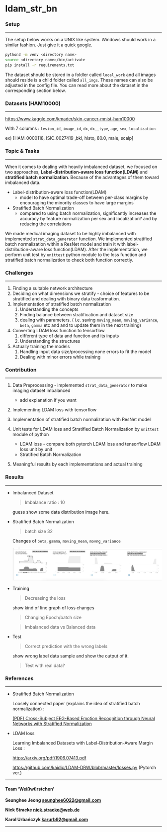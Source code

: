 # ldam_str_bn

### Setup

---

The setup below works on a UNIX like system. Windows should work in a similar fashion. Just give it a quick google.
```bash
python3 -m venv <directory name>
source <directory name>/bin/activate
pip install -r requirements.txt
```
The dataset should be stored in a foldler called `local_work` and all images should reside is a child folder called `all_imgs`. These names can also be adjusted in the config file. You can read more about the dataset in the corresponding section below.



### Datasets (HAM10000)

---

https://www.kaggle.com/kmader/skin-cancer-mnist-ham10000

With 7 columns :  `lesion_id`, `image_id`, `dx`, `dx__type`, `age`, `sex`, `localization `

ex) [HAM_0000118, ISIC_0027419 ,bkl, histo, 80.0, male, scalp]



### Topic & Tasks

---

When it comes to dealing with heavily imbalanced dataset, we focused on two approaches, __Label-distribution-aware loss function(LDAM)__ and __stratified batch normalization__. Because of the advantages of them toward imbalanced data. 

 * Label-distribution-aware loss function(LDAM)
    * model to have optimal trade-off between per-class margins by encouraging the minority classes to have large margins
 * Stratified Batch Normalization
    * compared to using batch normalization, significantly increases the accuracy by feature normalization per sex and localization? and by reducing the correlations

We made medical imaging dataset to be highly imbalanced with implemented `strat_data_generator` function. We implemented stratified batch normalization within a ResNet model and train it with label-distribution-aware loss function(LDAM). After the implementation, we perform unit test by `unittest` python module to the loss function and stratified batch normalization to check both function correctly.



### Challenges

---

1. Finding a suitable network architecture
2. Deciding on what dimensions we stratify - choice of features to be stratified and dealing with binary data trasformation.
3. Implementation of stratified batch normalization
   1. Understanding the concepts 
   2. Finding balance between stratification and dataset size
   3. dealing with parameters. ( i.e. saving `moving_mean`, `moving_variance`,  `beta`, `gamma` etc and and to update them in the next training) 
4. Converting LDAM loss function to tensorflow
   1. different type of data and function and its inputs
   2. Understanding the structures 
5. Actually training the models 
   1. Handling input data size/processing none errors to fit the model
   2. Dealing with minor errors while training



### Contribution

---

1. Data Preprocessing - implemented `strat_data_generator` to make imaging dataset imbalanced
   * add explanation if you want

2. Implementing LDAM loss with tensorflow

3. Implementation of stratified batch normalization with ResNet model

4. Unit tests for LDAM loss and Stratified Batch Normalization by `unittest` module of python
   * LDAM loss - compare both pytorch LDAM loss and tensorflow LDAM loss unit by unit
   * Stratified Batch Normalization

5. Meaningful results by each implementations and actual training 



### Results

---

* Imbalanced Dataset

  > Imbalance ratio : 10

  guess show some data distribution image here.

* Stratified Batch Normalization

  > batch size 32

  Changes of `beta`, `gamma`, `moving_mean`, `movng_variance`

  <img src=".\readme_images\training_batch32.jpg">

* Training

  >  Decreasing the loss

  show kind of line graph of loss changes

  > Changing Epoch/batch size

  > Imbalanced data vs Balanced data

* Test

  > Correct prediction with the wrong labels

  show wrong label data sample and show the output of it.

  >  Test with real data?

### References

---

* Stratified Batch Normalization

  Loosely connected paper (explains the idea of stratified batch normalization) :

  [(PDF) Cross-Subject EEG-Based Emotion Recognition through Neural Networks with Stratified Normalization](https://www.researchgate.net/publication/344377115_Cross-Subject_EEG-Based_Emotion_Recognition_through_Neural_Networks_with_Stratified_Normalization)

* LDAM loss

  Learning Imbalanced Datasets with Label-Distribution-Aware Margin Loss :

  https://arxiv.org/pdf/1906.07413.pdf

  https://github.com/kaidic/LDAM-DRW/blob/master/losses.py (Pytorch ver.) 



---

#### Team ‘Weißwürstchen’

__Seunghee Jeong [seunghee6022@gmail.com](mailto:seunghee6022@gmail.com)__

__Nick Stracke [nick.stracke@web.de](mailto:nick.stracke@web.de)__

__Karol Urbańczyk [karurb92@gmail.com](mailto:karurb92@gmail.com)__



---

